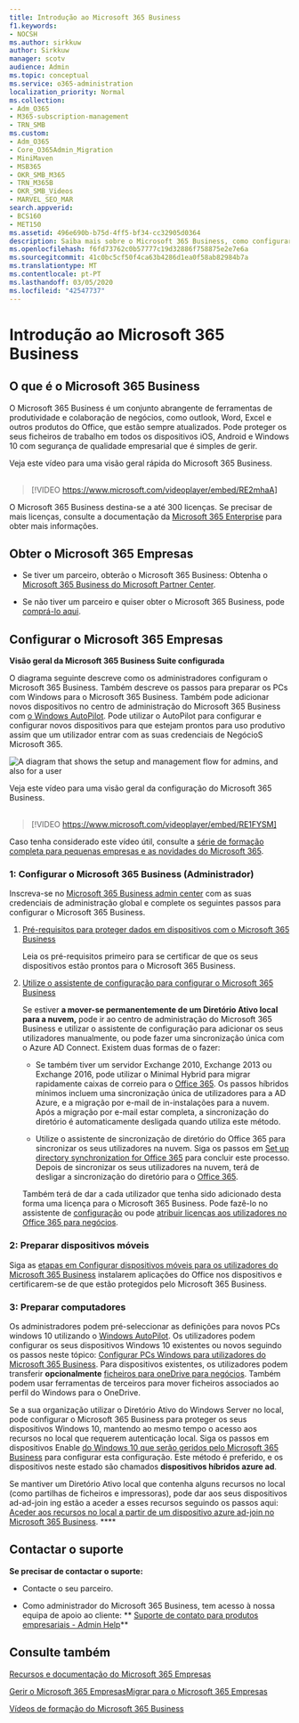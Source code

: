 ```yaml
---
title: Introdução ao Microsoft 365 Business
f1.keywords:
- NOCSH
ms.author: sirkkuw
author: Sirkkuw
manager: scotv
audience: Admin
ms.topic: conceptual
ms.service: o365-administration
localization_priority: Normal
ms.collection:
- Adm_O365
- M365-subscription-management
- TRN_SMB
ms.custom:
- Adm_O365
- Core_O365Admin_Migration
- MiniMaven
- MSB365
- OKR_SMB_M365
- TRN_M365B
- OKR_SMB_Videos
- MARVEL_SEO_MAR
search.appverid:
- BCS160
- MET150
ms.assetid: 496e690b-b75d-4ff5-bf34-cc32905d0364
description: Saiba mais sobre o Microsoft 365 Business, como configurar e como preparar os dispositivos e Computadores dos seus utilizadores para garantir que estão protegidos pelo Microsoft 365 Business.
ms.openlocfilehash: f6fd73762c0b57777c19d32886f758875e2e7e6a
ms.sourcegitcommit: 41c0bc5cf50f4ca63b4286d1ea0f58ab82984b7a
ms.translationtype: MT
ms.contentlocale: pt-PT
ms.lasthandoff: 03/05/2020
ms.locfileid: "42547737"
---
```

# <a name="get-started-with-microsoft-365-business"></a>Introdução ao Microsoft 365 Business

## <a name="what-is-microsoft-365-business"></a>O que é o Microsoft 365 Business

O Microsoft 365 Business é um conjunto abrangente de ferramentas de produtividade e colaboração de negócios, como outlook, Word, Excel e outros produtos do Office, que estão sempre atualizados. Pode proteger os seus ficheiros de trabalho em todos os dispositivos iOS, Android e Windows 10 com segurança de qualidade empresarial que é simples de gerir.

Veja este vídeo para uma visão geral rápida do Microsoft 365 Business.<br><br>

> [!VIDEO https://www.microsoft.com/videoplayer/embed/RE2mhaA] 
  
O Microsoft 365 Business destina-se a até 300 licenças. Se precisar de mais licenças, consulte a documentação da [Microsoft 365 Enterprise](https://go.microsoft.com/fwlink/p/?linkid=860986) para obter mais informações. 
  
## <a name="get-microsoft-365-business"></a>Obter o Microsoft 365 Empresas

- Se tiver um parceiro, obterão o Microsoft 365 Business: Obtenha o [Microsoft 365 Business do Microsoft Partner Center](get-microsoft-365-business.md).
    
- Se não tiver um parceiro e quiser obter o Microsoft 365 Business, pode [comprá-lo aqui](https://www.microsoft.com/microsoft-365/business).
    
## <a name="set-up-microsoft-365-business"></a>Configurar o Microsoft 365 Empresas

 **Visão geral da Microsoft 365 Business Suite configurada**
  
O diagrama seguinte descreve como os administradores configuram o Microsoft 365 Business. Também descreve os passos para preparar os PCs com Windows para o Microsoft 365 Business. Também pode adicionar novos dispositivos no centro de administração do Microsoft 365 Business com [o Windows AutoPilot](add-autopilot-devices-and-profile.md). Pode utilizar o AutoPilot para configurar e configurar novos dispositivos para que estejam prontos para uso produtivo assim que um utilizador entrar com as suas credenciais de NegócioS Microsoft 365.
  
![A diagram that shows the setup and management flow for admins, and also for a user](../media/249f81fc-7e79-44c7-8425-3a0b7b651c3b.png)

Veja este vídeo para uma visão geral da configuração do Microsoft 365 Business.<br><br>

> [!VIDEO https://www.microsoft.com/videoplayer/embed/RE1FYSM] 

Caso tenha considerado este vídeo útil, consulte a [série de formação completa para pequenas empresas e as novidades do Microsoft 365](https://support.office.com/article/6ab4bbcd-79cf-4000-a0bd-d42ce4d12816).

  
### <a name="1-set-up-microsoft-365-business-admin"></a>1: Configurar o Microsoft 365 Business (Administrador)

Inscreva-se no [Microsoft 365 Business admin center](https://portal.office.com/adminportal/home) com as suas credenciais de administração global e complete os seguintes passos para configurar o Microsoft 365 Business. 
  
1. [Pré-requisitos para proteger dados em dispositivos com o Microsoft 365 Business](pre-requisites-for-data-protection.md)
    
    Leia os pré-requisitos primeiro para se certificar de que os seus dispositivos estão prontos para o Microsoft 365 Business.
    
2. [Utilize o assistente de configuração para configurar o Microsoft 365 Business](set-up.md)
    
    Se estiver **a mover-se permanentemente de um Diretório Ativo local para a nuvem,** pode ir ao centro de administração do Microsoft 365 Business e utilizar o assistente de configuração para adicionar os seus utilizadores manualmente, ou pode fazer uma sincronização única com o Azure AD Connect. Existem duas formas de o fazer: 
    
    - Se também tiver um servidor Exchange 2010, Exchange 2013 ou Exchange 2016, pode utilizar o Minimal Hybrid para migrar rapidamente caixas de correio para o [Office 365](https://support.office.com/article/fdecceed-0702-4af3-85be-f2a0013937ef). Os passos híbridos mínimos incluem uma sincronização única de utilizadores para a AD Azure, e a migração por e-mail de in-instalações para a nuvem. Após a migração por e-mail estar completa, a sincronização do diretório é automaticamente desligada quando utiliza este método.
    
    - Utilize o assistente de sincronização de diretório do Office 365 para sincronizar os seus utilizadores na nuvem. Siga os passos em [Set up directory synchronization for Office 365](https://support.office.com/article/1b3b5318-6977-42ed-b5c7-96fa74b08846) para concluir este processo. Depois de sincronizar os seus utilizadores na nuvem, terá de desligar a sincronização do diretório para o [Office 365](https://support.office.com/article/ee5f861e-bd48-4267-83d1-a4ead4b4a00d).
    
    Também terá de dar a cada utilizador que tenha sido adicionado desta forma uma licença para o Microsoft 365 Business. Pode fazê-lo no assistente de [configuração](set-up.md) ou pode [atribuir licenças aos utilizadores no Office 365 para negócios](https://support.office.com/article/997596B5-4173-4627-B915-36ABAC6786DC).
    
### <a name="2-prepare-mobile-devices"></a>2: Preparar dispositivos móveis

Siga as [etapas em Configurar dispositivos móveis para os utilizadores do Microsoft 365 Business](set-up-mobile-devices.md) instalarem aplicações do Office nos dispositivos e certificarem-se de que estão protegidos pelo Microsoft 365 Business. 
  
### <a name="3-prepare-pcs"></a>3: Preparar computadores

Os administradores podem pré-seleccionar as definições para novos PCs windows 10 utilizando o [Windows AutoPilot](add-autopilot-devices-and-profile.md). Os utilizadores podem configurar os seus dispositivos Windows 10 existentes ou novos seguindo os passos neste tópico: [Configurar PCs Windows para utilizadores do Microsoft 365 Business](set-up-windows-devices.md). Para dispositivos existentes, os utilizadores podem transferir **opcionalmente** [ficheiros para oneDrive para negócios](move-files-to-onedrive.md). Também podem usar ferramentas de terceiros para mover ficheiros associados ao perfil do Windows para o OneDrive.
  
Se a sua organização utilizar o Diretório Ativo do Windows Server no local, pode configurar o Microsoft 365 Business para proteger os seus dispositivos Windows 10, mantendo ao mesmo tempo o acesso aos recursos no local que requerem autenticação local. Siga os passos em dispositivos Enable [do Windows 10 que serão geridos pelo Microsoft 365 Business](manage-windows-devices.md) para configurar esta configuração. Este método é preferido, e os dispositivos neste estado são chamados **dispositivos híbridos azure ad**. 
  
Se mantiver um Diretório Ativo local que contenha alguns recursos no local (como partilhas de ficheiros e impressoras), pode dar aos seus dispositivos ad-ad-join ing estão a aceder a esses recursos seguindo os passos aqui: [Aceder aos recursos no local a partir de um dispositivo azure ad-join no Microsoft 365 Business](access-resources.md). ****
  
  
## <a name="contact-support"></a>Contactar o suporte

 **Se precisar de contactar o suporte:**
  
- Contacte o seu parceiro.
    
- Como administrador do Microsoft 365 Business, tem acesso à nossa equipa de apoio ao cliente: ** [Suporte de contato para produtos empresariais - Admin Help](https://support.office.com/article/32a17ca7-6fa0-4870-8a8d-e25ba4ccfd4b)**
    
## <a name="see-also"></a>Consulte também

[Recursos e documentação do Microsoft 365 Empresas](https://go.microsoft.com/fwlink/p/?linkid=853701)
  
[Gerir o Microsoft 365 Empresas](manage.md)[Migrar para o Microsoft 365 Empresas](migrate-to-microsoft-365-business.md)

[Vídeos de formação do Microsoft 365 Business](https://support.office.com/article/6ab4bbcd-79cf-4000-a0bd-d42ce4d12816) 
